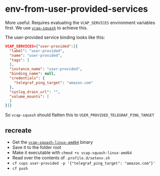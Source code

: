 # env-from-user-provided-services

More useful. Requires evaluating the `VCAP_SERVICES` environment variables first. We use [`vcap-squash`](https://github.com/cloudfoundry-community/vcap-squash) to achieve this.

The user-provided service binding looks like this:

```json
VCAP_SERVICES={"user-provided":[{
  "label": "user-provided",
  "name": "user-provided",
  "tags": [
  ],
  "instance_name": "user-provided",
  "binding_name": null,
  "credentials": {
    "telegraf_ping_target": "amazon.com"
  },
  "syslog_drain_url": "",
  "volume_mounts": [
  ]
}]}
```

So `vcap-squash` should flatten this to `USER_PROVIDED_TELEGRAF_PING_TARGET`

## recreate

- Get the [`vcap-squash-linux-amd64`](https://github.com/cloudfoundry-community/vcap-squash/releases/download/v0.1.1/vcap-squash-linux-amd64) binary
- Save it to the folder root
- Make it executable with `chmod +x vcap-squash-linux-amd64`
- Read over the contents of `.profile.d/setenv.sh`
- `cf cups user-provided -p '{"telegraf_ping_target": "amazon.com"}'`
- `cf push`
